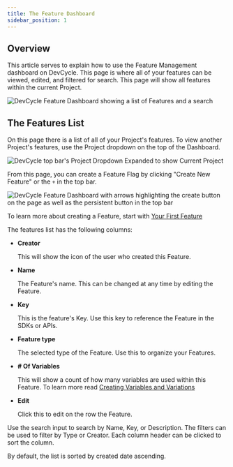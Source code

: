 ```yaml
---
title: The Feature Dashboard
sidebar_position: 1
---
```


## Overview
This article serves to explain how to use the Feature Management dashboard on DevCycle. This page is where all of your features can be viewed, edited, and filtered for search. This page will show all features within the current Project. 

![DevCycle Feature Dashboard showing a list of Features and a search](/march-2022-feature-dash.png)

## The Features List

On this page there is a list of all of your Project's features. To view another Project's features, use the Project dropdown on the top of the Dashboard.

![DevCycle top bar's Project Dropdown Expanded to show Current Project](/march-2022-project-dropdown.png)

From this page, you can create a Feature Flag by clicking "Create New Feature" or the `+` in the top bar. 

![DevCycle Feature Dashboard with arrows highlighting the create button on the page as well as the persistent button in the top bar](/march-2022-create.png)


To learn more about creating a Feature, start with [Your First Feature](/docs/home/feature-management/getting-started/your-first-feature)

The features list has the following columns:

* **Creator** 
         
    This will show the icon of the user who created this Feature.

* **Name** 
          
    The Feature's name. This can be changed at any time by editing the Feature.

* **Key**
    
    This is the feature's Key. Use this key to reference the Feature in the SDKs or APIs.

* **Feature type**
    
    The selected type of the Feature. Use this to organize your Features.

* **# Of Variables**
    
    This will show a count of how many variables are used within this Feature. To learn more read [Creating Variables and Variations](/docs/home/feature-management/features-and-variables/variables-and-variations)

* **Edit**
    
    Click this to edit on the row the Feature. 

Use the search input to search by Name, Key, or Description. The filters can be used to filter by Type or Creator. Each column header can be clicked to sort the column. 

By default, the list is sorted by created date ascending. 

